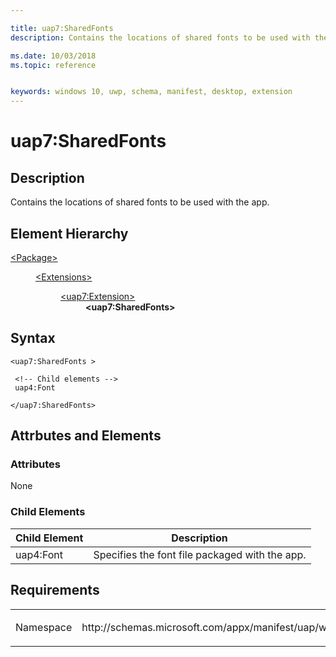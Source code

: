 ```yaml
---

title: uap7:SharedFonts
description: Contains the locations of shared fonts to be used with the app.

ms.date: 10/03/2018
ms.topic: reference


keywords: windows 10, uwp, schema, manifest, desktop, extension 
---
```


# uap7:SharedFonts

## Description
Contains the locations of shared fonts to be used with the app.

## Element Hierarchy
<dl>
<dt><a href="element-package.md">&lt;Package&gt;</a></dt>
<dd>
<dl>
<dt><a href="element-extensions.md">&lt;Extensions&gt;</a></dt>
<dd>
<dl>
<dt><a href="element-uap7-extension.md">&lt;uap7:Extension&gt;</a></dt>
<dd><b>&lt;uap7:SharedFonts&gt;</b></dd>
</dl>
</dd>
</dl>
</dd>
</dl>


## Syntax
```syntax
<uap7:SharedFonts >

 <!-- Child elements -->
 uap4:Font

</uap7:SharedFonts>
```

## Attrbutes and Elements

### Attributes
None

### Child Elements
| Child Element | Description |
|---------------|-------------|
| uap4:Font | Specifies the font file packaged with the app. |

## Requirements

<table>
<colgroup>
<col width="50%" />
<col width="50%" />
</colgroup>
<tbody>
<tr class="odd">
<td><p>Namespace</p></td>
<td><p>http://schemas.microsoft.com/appx/manifest/uap/windows10/7</p></td>
</tr>
</tbody>
</table>